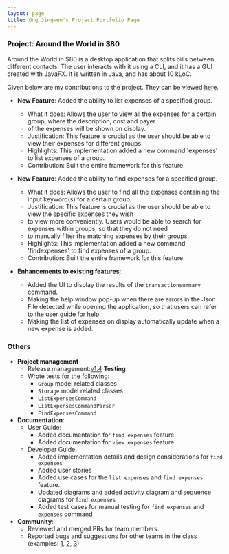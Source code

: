 ```yaml
---
layout: page
title: Ong Jingwen's Project Portfolio Page
---
```


### Project: Around the World in $80

Around the World in $80 is a desktop application that splits bills between different contacts. The user interacts with it using a CLI, and it has a GUI created with JavaFX. It is written in Java, and has about 10 kLoC.

Given below are my contributions to the project. They can be viewed [here](https://nus-cs2103-ay2122s1.github.io/tp-dashboard/?search=&sort=groupTitle&sortWithin=title&timeframe=commit&mergegroup=&groupSelect=groupByRepos&breakdown=true&checkedFileTypes=docs~functional-code~test-code~other&since=2021-09-17&tabOpen=true&tabType=authorship&tabAuthor=Jingwencloud&tabRepo=AY2122S1-CS2103T-F13-1%2Ftp%5Bmaster%5D&authorshipIsMergeGroup=false&authorshipFileTypes=docs&authorshipIsBinaryFileTypeChecked=false&zFR=false).

* **New Feature**: Added the ability to list expenses of a specified group.
    * What it does: Allows the user to view all the expenses for a certain group, where the description, cost and payer
    * of the expenses will be shown on display.
    * Justification: This feature is crucial as the user should be able to view their expenses for different groups.
    * Highlights: This implementation added a new command 'expenses' to list expenses of a group.
    * Contribution: Built the entire framework for this feature.

* **New Feature**: Added the ability to find expenses for a specified group.
    * What it does: Allows the user to find all the expenses containing the input keyword(s) for a certain group.
    * Justification: This feature is crucial as the user should be able to view the specific expenses they wish
    * to view more conveniently. Users would be able to search for expenses within groups, so that they do not need
    * to manually filter the matching expenses by their groups.  
    * Highlights: This implementation added a new command 'findexpenses' to find expenses of a group.
    * Contribution: Built the entire framework for this feature.

* **Enhancements to existing features**:
    * Added the UI to display the results of the `transactionsummary` command.
    * Making the help window pop-up when there are errors in the Json File detected while opening the application, so 
      that users can refer to the user guide for help.
    * Making the list of expenses on display automatically update when a new expense is added. 

### Others
* **Project management**
    * Release management:[v1.4](https://github.com/AY2122S1-CS2103T-F13-1/tp/releases/tag/v1.4)
  **Testing**
    * Wrote tests for the following:
        * `Group` model related classes
        * `Storage` model related classes
        * `ListExpensesCommand`
        * `ListExpensesCommandParser`
        * `FindExpensesCommand`
* **Documentation**:
    * User Guide:
        * Added documentation for `find expenses` feature
        * Added documentation for `view expenses` feature
    * Developer Guide:
        * Added implementation details and design considerations for `find expenses`
        * Added user stories 
        * Added use cases for the `list expenses` and `find expenses` feature.
        * Updated diagrams and added activity diagram and sequence diagrams for `find expenses`
        * Added test cases for manual testing for `find expenses` and `expenses` command
* **Community**:
    * Reviewed and merged PRs for team members.
    * Reported bugs and suggestions for other teams in the class (examples: [1](https://github.com/Jingwencloud/ped/issues/1), [2](https://github.com/Jingwencloud/ped/issues/3), [3](https://github.com/Jingwencloud/ped/issues/4))
